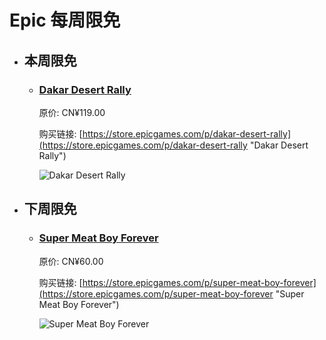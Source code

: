 # Epic 每周限免

- ## 本周限免


  - ### [Dakar Desert Rally](https://store.epicgames.com/p/dakar-desert-rally "Dakar Desert Rally")

    原价: CN¥119.00

    购买链接: [https://store.epicgames.com/p/dakar-desert-rally](https://store.epicgames.com/p/dakar-desert-rally "Dakar Desert Rally")

    ![Dakar Desert Rally](https://cdn1.epicgames.com/offer/ac98aa34584648f2b71152e509191c1c/EGS_DakarDesertRally_SaberPortoLtd_S3_2560x1440-ffccd2b231c717b9e1e7cd10049f84aa)


- ## 下周限免


  - ### [Super Meat Boy Forever](https://store.epicgames.com/p/super-meat-boy-forever "Super Meat Boy Forever")

    原价: CN¥60.00

    购买链接: [https://store.epicgames.com/p/super-meat-boy-forever](https://store.epicgames.com/p/super-meat-boy-forever "Super Meat Boy Forever")

    ![Super Meat Boy Forever](https://cdn1.epicgames.com/moose/offer/EGS_SuperMeatBoyForever_TeamMeat_S1-2560x1440-76f57fe5321b054665441ce21231961e.jpg)


